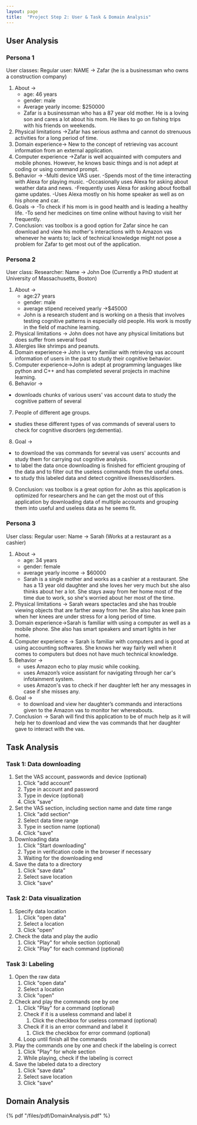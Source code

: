 ```yaml
---
layout: page
title:  "Project Step 2: User & Task & Domain Analysis"
---
```


## User Analysis

### Persona 1

User classes:
Regular user:
NAME → Zafar
(he is a businessman who owns a construction company)
1. About →
   - age: 46 years
   - gender: male
   - Average yearly income: $250000
   - Zafar is a businessman who has a 87 year old mother. He is a loving son and cares a lot about his mom. He likes to go on fishing trips with his friends on weekends.
2. Physical limitations →Zafar has serious asthma and cannot do strenuous activities for a long period of time.
3. Domain experience→ New to the concept of retrieving vas account information from an external application.
4. Computer experience →Zafar is well acquainted with computers and mobile phones. However, he knows basic things and is not adept at coding or using command prompt.
5. Behavior → 
      -Multi device VAS user.
      -Spends most of the time interacting with Alexa for playing music.
      -Occasionally uses Alexa for asking about weather data and news.
      -Frequently uses Alexa for asking about football game updates.
      -Uses Alexa mostly on his home speaker as well as on his phone and car.
6. Goals →
      -To check if his mom is in good health and is leading a healthy life.
      -To send her medicines on time online without having to visit her frequently.
7. Conclusion: vas toolbox is a good option for Zafar since he can download and view his mother's interactions with to Amazon vas whenever he wants to; lack of technical knowledge might not pose a problem for Zafar to get most out of the application.




### Persona 2

User class:
Researcher:
Name → John Doe
(Currently a PhD student at University of Massachusetts, Boston)
1. About →
   - age:27 years
   - gender: male
   - average stipend received yearly →$45000
   - John is a research student and is working on a thesis that involves testing cognitive patterns in especially old people. His work is mostly in the field of machine learning.
2. Physical limitations → John does not have any physical limitations but does suffer from several food
3. Allergies like shrimps and peanuts.
4. Domain experience→ John is very familiar with retrieving vas account information of users in the past to study their cognitive behavior.
5. Computer experience→John is adept at programming languages like python and C++ and has completed several projects in machine learning.
6. Behavior → 
- downloads chunks of various users' vas account data to study the cognitive pattern of several
7. People of different age groups.
- studies these different types of vas commands of several users to check for cognitive disorders (eg:dementia).
8. Goal →
- to download the vas commands for several vas users' accounts and study them for carrying out cognitive analysis.
- to label the data once downloading is finished for efficient grouping of the data and to filter out the useless commands from the useful ones.
- to study this labeled data and detect cognitive illnesses/disorders.
9. Conclusion: vas toolbox is a great option for John as this application is optimized for researchers and he can get the most out of this application by downloading data of multiple accounts and grouping them into useful and useless data as he seems fit.

### Persona 3

User class:
Regular user:
Name → Sarah
(Works at a restaurant as a cashier)
1. About →
   - age: 34 years
   - gender: female
   - average yearly income → $60000
   - Sarah is a single mother and works as a cashier at a restaurant. She has a 13 year old daughter and she loves her very much but she also thinks about her a lot. She stays away from her home most of the time due to work, so she's worried about her most of the time.
2. Physical limitations → Sarah wears spectacles and she has trouble viewing objects that are farther away from her. She also has knee pain when her knees are under stress for a long period of time.
3. Domain experience→Sarah is familiar with using a computer as well as a mobile phone. She also has smart speakers and smart lights in her home.
4. Computer experience → Sarah is familiar with computers and is good at using accounting softwares. She knows her way fairly well when it comes to computers but does not have much technical knowledge.
5. Behavior →
   - uses Amazon echo to play music while cooking.
   - uses Amazon’s voice assistant for navigating through her car's infotainment system.
   - uses Amazon's vas to check if her daughter left her any messages in case if she misses any.
6. Goal →
   - to download and view her daughter’s commands and interactions given to the Amazon vas to monitor her whereabouts.
7. Conclusion → Sarah will find this application to be of much help as it will help her to download and view the vas commands that her daughter gave to interact with the vas.


## Task Analysis

### Task 1: Data downloading

1. Set the VAS account, passwords and device (optional)
   1. Click "add account"
   2. Type in account and password
   3. Type in device (optional)
   4. Click "save"
2. Set the VAS section, including section name and date time range
   1. Click "add section"
   2. Select data time range
   3. Type in section name (optional)
   4. Click "save"
3. Downloading data
   1. Click "Start downloading"
   2. Type in verification code in the browser if necessary
   3. Waiting for the downloading end
4. Save the data to a directory
   1. Click "save data"
   2. Select save location
   3. Click "save"


### Task 2: Data visualization

1. Specify data location
   1. Click "open data"
   2. Select a location
   3. Click "open"
2. Check the data and play the audio
   1. Click "Play" for whole section (optional)
   2. Click "Play" for each command (optional)


### Task 3: Labeling

1. Open the raw data
   1. Click "open data"
   2. Select a location
   3. Click "open"
2. Check and play the commands one by one
   1. Click "Play" for a command (optional)
   2. Check if it is a useless command and label it
      1. Click the checkbox for useless command (optional)
   3. Check if it is an error command and label it
      1. Click the checkbox for error command (optional)
   4. Loop until finish all the commands
3. Play the commands one by one and check if the labeling is correct
   1. Click "Play" for whole section
   2. While playing, check if the labeling is correct
4. Save the labeled data to a directory
   1. Click "save data"
   2. Select save location
   3. Click "save"


## Domain Analysis

{% pdf "/files/pdf/DomainAnalysis.pdf" %}